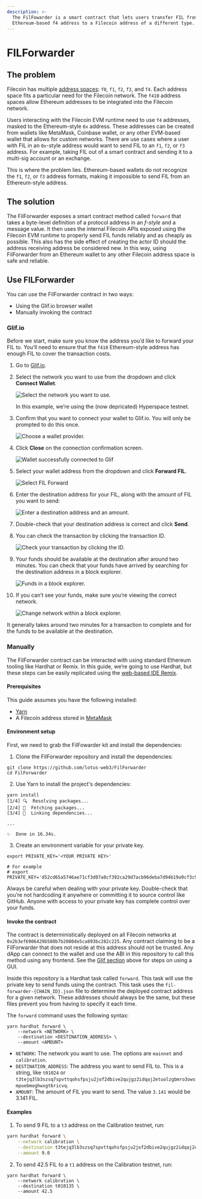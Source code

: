 ```yaml
---
description: >-
  The FilFowarder is a smart contract that lets users transfer FIL from an
  Ethereum-based f4 address to a Filecoin address of a different type.
---
```


# FILForwarder

## The problem

Filecoin has multiple [address spaces](../../basics/the-blockchain/addresses.md): `f0`, `f1`, `f2`, `f3`, and `f4`. Each address space fits a particular need for the Filecoin network. The `f410` address spaces allow Ethereum addresses to be integrated into the Filecoin network.

Users interacting with the Filecoin EVM runtime need to use `f4` addresses, masked to the Ethereum-style `0x` address. These addresses can be created from wallets like MetaMask, Coinbase wallet, or any other EVM-based wallet that allows for custom networks. There are use cases where a user with FIL in an `0x`-style address would want to send FIL to an `f1`, `f2`, or `f3` address. For example, taking FIL out of a smart contract and sending it to a multi-sig account or an exchange.

This is where the problem lies. Ethereum-based wallets do not recognize the `f1`, `f2`, or `f3` address formats, making it impossible to send FIL from an Ethereum-style address.

## The solution

The FilForwarder exposes a smart contract method called `forward` that takes a byte-level definition of a protocol address in an _f-style_ and a message value. It then uses the internal Filecoin APIs exposed using the Filecoin EVM runtime to properly send FIL funds reliably and as cheaply as possible. This also has the side effect of creating the actor ID should the address receiving address be considered new. In this way, using FilForwarder from an Ethereum wallet to any other Filecoin address space is safe and reliable.

## Use FILForwarder

You can use the FilForwarder contract in two ways:

* Using the Glif.io browser wallet
* Manually invoking the contract

### Glif.io

Before we start, make sure you know the address you’d like to forward your FIL to. You’ll need to ensure that the `f410` Ethereum-style address has enough FIL to cover the transaction costs.

1. Go to [Glif.io](https://glif.io/en).
2.  Select the network you want to use from the dropdown and click **Connect Wallet**.

    ![Select the network you want to use.](../../.gitbook/assets/smart-contracts-filecoin-evm-runtime-filforwader-select-network.webp)

    In this example, we’re using the (now depricated) Hyperspace testnet.
3.  Confirm that you want to connect your wallet to Glif.io. You will only be prompted to do this once.

    ![Choose a wallet provider.](../../.gitbook/assets/smart-contracts-filecoin-evm-runtime-filforwader-choose-wallet.webp)
4.  Click **Close** on the connection confirmation screen.

    ![Wallet successfully connected to Glif](../../.gitbook/assets/smart-contracts-filecoin-evm-runtime-filforwader-wallet-connected.webp)
5.  Select your wallet address from the dropdown and click **Forward FIL**.

    ![Select FIL Forward](../../.gitbook/assets/smart-contracts-filecoin-evm-runtime-filforwader-select-forward.webp)
6.  Enter the destination address for your FIL, along with the amount of FIL you want to send:

    ![Enter a destination address and an amount.](../../.gitbook/assets/smart-contracts-filecoin-evm-runtime-filforwader-address-account.webp)
7. Double-check that your destination address is correct and click **Send**.
8.  You can check the transaction by clicking the transaction ID.

    ![Check your transaction by clicking the ID.](../../.gitbook/assets/smart-contracts-filecoin-evm-runtime-filforwader-transaction-id.webp)
9.  Your funds should be available at the destination after around two minutes. You can check that your funds have arrived by searching for the destination address in a block explorer.

    ![Funds in a block explorer.](../../.gitbook/assets/smart-contracts-filecoin-evm-runtime-filforwader-block-explorer.webp)
10. If you can’t see your funds, make sure you’re viewing the correct network.

    ![Change network within a block explorer.](../../.gitbook/assets/smart-contracts-filecoin-evm-runtime-filforwader-explorer-network.webp)

It generally takes around two minutes for a transaction to complete and for the funds to be available at the destination.

### Manually

The FilForwarder contract can be interacted with using standard Ethereum tooling like Hardhat or Remix. In this guide, we’re going to use Hardhat, but these steps can be easily replicated using the [web-based IDE Remix](../developing-contracts/remix.md).

#### **Prerequisites**

This guide assumes you have the following installed:

* [Yarn](https://yarnpkg.com/)
* A Filecoin address stored in [MetaMask](../../basics/assets/metamask-setup.md)

#### **Environment setup**

First, we need to grab the FilFowarder kit and install the dependencies:

1. Clone the FilForwarder repository and install the dependencies:

```
git clone https://github.com/lotus-web3/FilForwarder
cd FilForwarder
```

2. Use Yarn to install the project's dependencies:

```
yarn install
[1/4] 🔍  Resolving packages...
[2/4] 🚚  Fetching packages...
[3/4] 🔗  Linking dependencies...

...

✨  Done in 16.34s.
```

3. Create an environment variable for your private key.

```shell
export PRIVATE_KEY='<YOUR PRIVATE KEY>'

# For example
# export PRIVATE_KEY='d52cd65a5746ae71cf3d07a8cf392ca29d7acb96deba7d94b19a9cf3c9f63022'l
```

Always be careful when dealing with your private key. Double-check that you’re not hardcoding it anywhere or committing it to source control like GitHub. Anyone with access to your private key has complete control over your funds.

#### **Invoke the contract**

The contract is deterministically deployed on all Filecoin networks at `0x2b3ef6906429b580b7b2080de5ca893bc282c225`. Any contract claiming to be a FilForwarder that does not reside at this address should not be trusted. Any dApp can connect to the wallet and use the ABI in this repository to call this method using any frontend. See the [Glif section](../../smart-contracts/filecoin-evm-runtime/filforwarder.md) above for steps on using a GUI.

Inside this repository is a Hardhat task called `forward`. This task will use the private key to send funds using the contract. This task uses the `fil-forwarder-{CHAIN_ID}.json` file to determine the deployed contract address for a given network. These addresses should always be the same, but these files prevent you from having to specify it each time.

The `forward` command uses the following syntax:

```shell
yarn hardhat forward \
    --network <NETWORK> \
    --destination <DESTINATION_ADDRESS> \
    --amount <AMOUNT>
```

* `NETWORK`: The network you want to use. The options are `mainnet` and `calibration`.
* `DESTINATION_ADDRESS`: The address you want to send FIL to. This is a string, like `t01024` or `t3tejq3lb3szsq7spvttqohsfpsju2jof2dbive2qujgz2idqaj2etuolzgbmro3owsmpuebmoghwxgt6ricvq`.
* `AMOUNT`: The amount of FIL you want to send. The value `3.141` would be 3.141 FIL.

#### **Examples**

1. To send 9 FIL to a `t3` address on the Calibration testnet, run:

```sh
yarn hardhat forward \
    --network calibration \
    --destination t3tejq3lb3szsq7spvttqohsfpsju2jof2dbive2qujgz2idqaj2etuolzgbmro3owsmpuebmoghwxgt6ricvq \
    --amount 9.0
```

2. To send 42.5 FIL to a `t1` address on the Calibration testnet, run:

```shell
yarn hardhat forward \
    --network calibration \
    --destination t010135 \
    --amount 42.5
```
